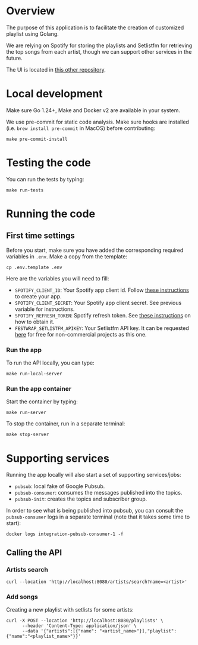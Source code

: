 # Overview

The purpose of this application is to facilitate the creation of customized playlist using Golang.

We are relying on Spotify for storing the playlists and Setlistfm for retrieving the top songs from each artist, though we can support other services in the future.

The UI is located in [this other repository](https://github.com/DanielMoraDC/festwrap-ui).

# Local development

Make sure Go 1.24+, Make and Docker v2 are available in your system.

We use pre-commit for static code analysis. Make sure hooks are installed (i.e. `brew install pre-commit` in MacOS) before contributing:

```shell
make pre-commit-install
```

# Testing the code

You can run the tests by typing:

```shell
make run-tests
```

# Running the code

## First time settings

Before you start, make sure you have added the corresponding required variables in `.env`. Make a copy from the template:

```shell
cp .env.template .env
```

Here are the variables you will need to fill:

- `SPOTIFY_CLIENT_ID`: Your Spotify app client id. Follow [these instructions](https://developer.spotify.com/documentation/web-api/tutorials/getting-started#create-an-app) to create your app.
- `SPOTIFY_CLIENT_SECRET`: Your Spotify app client secret. See previous variable for instructions.
- `SPOTIFY_REFRESH_TOKEN`: Spotify refresh token. See [these instructions](https://developer.spotify.com/documentation/web-api/tutorials/refreshing-tokens) on how to obtain it.
- `FESTWRAP_SETLISTFM_APIKEY`: Your Setlistfm API key. It can be requested [here](https://api.setlist.fm/docs/1.0/index.html) for free for non-commercial projects as this one.


### Run the app

To run the API locally, you can type:

```shell
make run-local-server
```

### Run the app container

Start the container by typing:

```shell
make run-server
```

To stop the container, run in a separate terminal:

```shell
make stop-server
```

# Supporting services

Running the app locally will also start a set of supporting services/jobs:
- `pubsub`: local fake of Google Pubsub.
- `pubsub-consumer`: consumes the messages published into the topics.
- `pubsub-init`: creates the topics and subscriber group.

In order to see what is being published into pubsub, you can consult the `pubsub-consumer` logs in a separate terminal (note that it takes some time to start):

```shell
docker logs integration-pubsub-consumer-1 -f
```

## Calling the API

### Artists search

```shell
curl --location 'http://localhost:8080/artists/search?name=<artist>'
```

### Add songs

Creating a new playlist with setlists for some artists:

```shell
curl -X POST --location 'http://localhost:8080/playlists' \
      --header 'Content-Type: application/json' \
      --data '{"artists":[{"name": "<artist_name>"}],"playlist":{"name":"<playlist_name>"}}'
```
